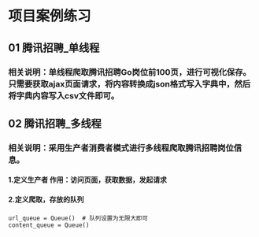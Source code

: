 # 项目案例练习
## 01 腾讯招聘_单线程
### 相关说明：单线程爬取腾讯招聘Go岗位前100页，进行可视化保存。只需要获取ajax页面请求，将内容转换成json格式写入字典中，然后将字典内容写入csv文件即可。
## 02 腾讯招聘_多线程
### 相关说明：采用生产者消费者模式进行多线程爬取腾讯招聘岗位信息。
#### 1.定义生产者 作用：访问页面，获取数据，发起请求
#### 2.定义爬取，存放的队列
    url_queue = Queue()  # 队列设置为无限大即可
    content_queue = Queue()
